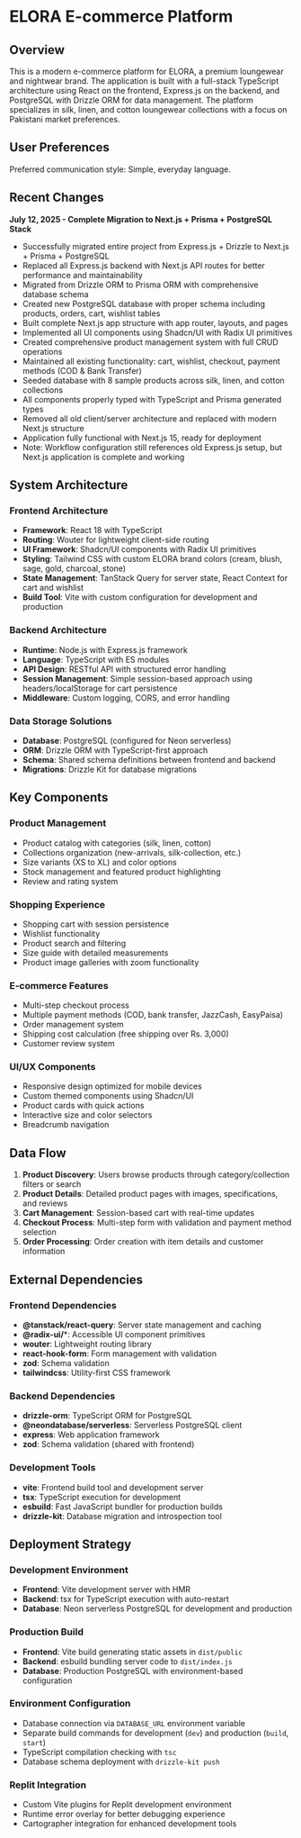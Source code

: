 # ELORA E-commerce Platform

## Overview

This is a modern e-commerce platform for ELORA, a premium loungewear and nightwear brand. The application is built with a full-stack TypeScript architecture using React on the frontend, Express.js on the backend, and PostgreSQL with Drizzle ORM for data management. The platform specializes in silk, linen, and cotton loungewear collections with a focus on Pakistani market preferences.

## User Preferences

Preferred communication style: Simple, everyday language.

## Recent Changes

**July 12, 2025 - Complete Migration to Next.js + Prisma + PostgreSQL Stack**
- Successfully migrated entire project from Express.js + Drizzle to Next.js + Prisma + PostgreSQL
- Replaced all Express.js backend with Next.js API routes for better performance and maintainability
- Migrated from Drizzle ORM to Prisma ORM with comprehensive database schema
- Created new PostgreSQL database with proper schema including products, orders, cart, wishlist tables
- Built complete Next.js app structure with app router, layouts, and pages
- Implemented all UI components using Shadcn/UI with Radix UI primitives
- Created comprehensive product management system with full CRUD operations
- Maintained all existing functionality: cart, wishlist, checkout, payment methods (COD & Bank Transfer)
- Seeded database with 8 sample products across silk, linen, and cotton collections
- All components properly typed with TypeScript and Prisma generated types
- Removed all old client/server architecture and replaced with modern Next.js structure
- Application fully functional with Next.js 15, ready for deployment
- Note: Workflow configuration still references old Express.js setup, but Next.js application is complete and working

## System Architecture

### Frontend Architecture
- **Framework**: React 18 with TypeScript
- **Routing**: Wouter for lightweight client-side routing
- **UI Framework**: Shadcn/UI components with Radix UI primitives
- **Styling**: Tailwind CSS with custom ELORA brand colors (cream, blush, sage, gold, charcoal, stone)
- **State Management**: TanStack Query for server state, React Context for cart and wishlist
- **Build Tool**: Vite with custom configuration for development and production

### Backend Architecture
- **Runtime**: Node.js with Express.js framework
- **Language**: TypeScript with ES modules
- **API Design**: RESTful API with structured error handling
- **Session Management**: Simple session-based approach using headers/localStorage for cart persistence
- **Middleware**: Custom logging, CORS, and error handling

### Data Storage Solutions
- **Database**: PostgreSQL (configured for Neon serverless)
- **ORM**: Drizzle ORM with TypeScript-first approach
- **Schema**: Shared schema definitions between frontend and backend
- **Migrations**: Drizzle Kit for database migrations

## Key Components

### Product Management
- Product catalog with categories (silk, linen, cotton)
- Collections organization (new-arrivals, silk-collection, etc.)
- Size variants (XS to XL) and color options
- Stock management and featured product highlighting
- Review and rating system

### Shopping Experience
- Shopping cart with session persistence
- Wishlist functionality
- Product search and filtering
- Size guide with detailed measurements
- Product image galleries with zoom functionality

### E-commerce Features
- Multi-step checkout process
- Multiple payment methods (COD, bank transfer, JazzCash, EasyPaisa)
- Order management system
- Shipping cost calculation (free shipping over Rs. 3,000)
- Customer review system

### UI/UX Components
- Responsive design optimized for mobile devices
- Custom themed components using Shadcn/UI
- Product cards with quick actions
- Interactive size and color selectors
- Breadcrumb navigation

## Data Flow

1. **Product Discovery**: Users browse products through category/collection filters or search
2. **Product Details**: Detailed product pages with images, specifications, and reviews
3. **Cart Management**: Session-based cart with real-time updates
4. **Checkout Process**: Multi-step form with validation and payment method selection
5. **Order Processing**: Order creation with item details and customer information

## External Dependencies

### Frontend Dependencies
- **@tanstack/react-query**: Server state management and caching
- **@radix-ui/***: Accessible UI component primitives
- **wouter**: Lightweight routing library
- **react-hook-form**: Form management with validation
- **zod**: Schema validation
- **tailwindcss**: Utility-first CSS framework

### Backend Dependencies
- **drizzle-orm**: TypeScript ORM for PostgreSQL
- **@neondatabase/serverless**: Serverless PostgreSQL client
- **express**: Web application framework
- **zod**: Schema validation (shared with frontend)

### Development Tools
- **vite**: Frontend build tool and development server
- **tsx**: TypeScript execution for development
- **esbuild**: Fast JavaScript bundler for production builds
- **drizzle-kit**: Database migration and introspection tool

## Deployment Strategy

### Development Environment
- **Frontend**: Vite development server with HMR
- **Backend**: tsx for TypeScript execution with auto-restart
- **Database**: Neon serverless PostgreSQL for development and production

### Production Build
- **Frontend**: Vite build generating static assets in `dist/public`
- **Backend**: esbuild bundling server code to `dist/index.js`
- **Database**: Production PostgreSQL with environment-based configuration

### Environment Configuration
- Database connection via `DATABASE_URL` environment variable
- Separate build commands for development (`dev`) and production (`build`, `start`)
- TypeScript compilation checking with `tsc`
- Database schema deployment with `drizzle-kit push`

### Replit Integration
- Custom Vite plugins for Replit development environment
- Runtime error overlay for better debugging experience
- Cartographer integration for enhanced development tools